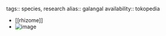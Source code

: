 tags:: species, research
alias:: galangal
availability:: tokopedia

- [[rhizome]]
- ![image](https://ipfs.io/ipfs/QmfLyr7xRSgKCvHMSbQUYCEpBH1xxH1bDT7sy9S1iKBZRx)